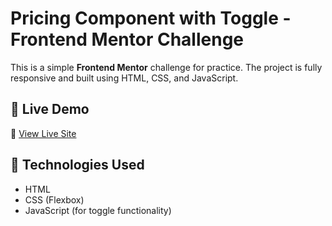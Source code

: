 # Pricing Component with Toggle - Frontend Mentor Challenge

This is a simple **Frontend Mentor** challenge for practice. The project is fully responsive and built using HTML, CSS, and JavaScript.

## 🚀 Live Demo
🔗 [View Live Site](https://amitkumar1590.github.io/Pricing-component-with-toggle/)

## 📌 Technologies Used
- HTML
- CSS (Flexbox)
- JavaScript (for toggle functionality)
